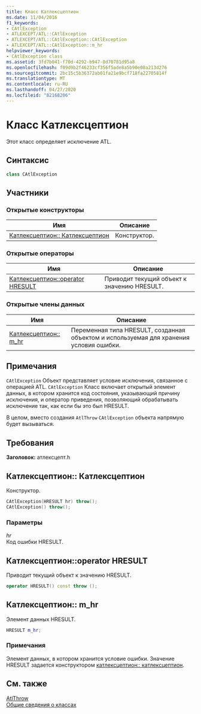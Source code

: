 ```yaml
---
title: Класс Катлексцептион
ms.date: 11/04/2016
f1_keywords:
- CAtlException
- ATLEXCEPT/ATL::CAtlException
- ATLEXCEPT/ATL::CAtlException::CAtlException
- ATLEXCEPT/ATL::CAtlException::m_hr
helpviewer_keywords:
- CAtlException class
ms.assetid: 3fd7b041-f70d-4292-b947-0d70781d95a8
ms.openlocfilehash: f09d9b2f46233cf356f5ade8a5b90e08a213d276
ms.sourcegitcommit: 2bc15c5b36372ab01fa21e9bcf718fa22705814f
ms.translationtype: MT
ms.contentlocale: ru-RU
ms.lasthandoff: 04/27/2020
ms.locfileid: "82168206"
---
```

# <a name="catlexception-class"></a>Класс Катлексцептион

Этот класс определяет исключение ATL.

## <a name="syntax"></a>Синтаксис

```cpp
class CAtlException
```

## <a name="members"></a>Участники

### <a name="public-constructors"></a>Открытые конструкторы

|Имя|Описание|
|----------|-----------------|
|[Катлексцептион:: Катлексцептион](#catlexception)|Конструктор.|

### <a name="public-operators"></a>Открытые операторы

|Имя|Описание|
|----------|-----------------|
|[Катлексцептион::operator HRESULT](#operator_hresult)|Приводит текущий объект к значению HRESULT.|

### <a name="public-data-members"></a>Открытые члены данных

|Имя|Описание|
|----------|-----------------|
|[Катлексцептион:: m_hr](#m_hr)|Переменная типа HRESULT, созданная объектом и используемая для хранения условия ошибки.|

## <a name="remarks"></a>Примечания

`CAtlException` Объект представляет условие исключения, связанное с операцией ATL. `CAtlException` Класс включает открытый элемент данных, в котором хранится код состояния, указывающий причину исключения, и оператор приведения, позволяющий обрабатывать исключение так, как если бы это был HRESULT.

В целом, вместо создания `AtlThrow` `CAtlException` объекта напрямую будет вызываться.

## <a name="requirements"></a>Требования

**Заголовок:** атлексцепт.h

## <a name="catlexceptioncatlexception"></a><a name="catlexception"></a>Катлексцептион:: Катлексцептион

Конструктор.

```cpp
CAtlException(HRESULT hr) throw();
CAtlException() throw();
```

### <a name="parameters"></a>Параметры

*hr*<br/>
Код ошибки HRESULT.

## <a name="catlexceptionoperator-hresult"></a><a name="operator_hresult"></a>Катлексцептион::operator HRESULT

Приводит текущий объект к значению HRESULT.

```cpp
operator HRESULT() const throw ();
```

## <a name="catlexceptionm_hr"></a><a name="m_hr"></a>Катлексцептион:: m_hr

Элемент данных HRESULT.

```cpp
HRESULT m_hr;
```

### <a name="remarks"></a>Примечания

Элемент данных, в котором хранится условие ошибки. Значение HRESULT задается конструктором [катлексцептион:: катлексцептион](#catlexception).

## <a name="see-also"></a>См. также

[AtlThrow](debugging-and-error-reporting-global-functions.md#atlthrow)<br/>
[Общие сведения о классах](../../atl/atl-class-overview.md)
